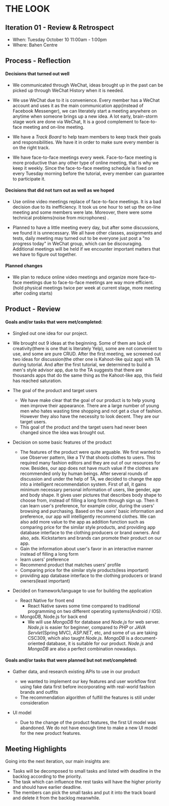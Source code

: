 # THE LOOK

## Iteration 01 - Review & Retrospect

 * When: Tuesday October 10 11:00am - 1:00pm
 * Where: Bahen Centre

## Process - Reflection


#### Decisions that turned out well

* We communicated through WeChat, ideas brought up in the past can be picked up through WeChat History when it is needed. 

* We use WeChat due to it is convenience. Every member has a WeChat account and uses it as the main communication app(instead of Facebook Messenger), we can literately start a meeting anywhere on anytime when someone brings up a new idea. A lot early, brain-storm stage work are done via WeChat, It is a good complement to face-to-face meeting and on-line meeting.

* We have a _Track Board_ to help team members to keep track their goals and responsibilities. We have it in order to make sure every member is on the right track.

* We have face-to-face meetings every week. Face-to-face meeting is more productive than any other type of online meeting, that is why we keep it weekly. Since the face-to-face meeting schedule is fixed on every Tuesday morning before the tutorial, every member can guarantee to participate it. 

#### Decisions that did not turn out as well as we hoped


* Use online video meetings replace of face-to-face meetings. It is a bad decision due to its inefficiency. It took us one hour to set up the on-line meeting and some members were late. Moreover, there were some technical problems(noise from microphones) .

* Planned to have a little meeting every day, but after some discussions, we found it is unnecessary. We all have other classes, assignments and tests, daily meeting may turned out to be everyone just post a "no progress today" in WeChat group, which can be discouraging. Additional meetings will be held if we encounter important matters that we have to figure out together.

#### Planned changes

* We plan to reduce online video meetings and organize more face-to-face meetings due to face-to-face meetings are way more efficient. (hold physical meetings twice per week at current stage, more meeting after coding starts)

## Product - Review

#### Goals and/or tasks that were met/completed:

* Singled out one idea for our project. 

 * We brought out 9 ideas at the beginning. Some of them are lack of creativity(there is one that is literately Yelp), some are not convenient to use, and some are pure CRUD. After the first meeting, we screened out two ideas for discussion(the other one is Kahoot-like quiz app) with TA during tutorial. And after the first tutorial, we determined to build a men's style advisor app, due to the TA suggests that there are thousands apps that do the same thing as the Kahoot-like app, this field has reached saturation. 
  
  * The goal of the product and target users
    * We have make clear that the goal of our product is to help young men improve their appearance. There are a large number of young men who hates wasting time shopping and not get a clue of fashion. However they also have the necessity to look decent. They are our target users.
    * This goal of the product and the target users had never been changed since the idea was brought out.
    
* Decision on some basic features of the product 
  * The features of the product were quite arguable. We first wanted to use Observer pattern, like a TV that shoots clothes to users. This required many fashion editors and they are out of our resources for now. Besides, our app does not have much value if the clothes are recommended only by human beings. After several rounds of discussion and under the help of TA, we decided to change the app into a intelligent recommendation system. First of all, it gains minimum necessary personal information of users, like gender, age and body shape. It gives user pictures that describes body shape to choose from, instead of filling a long form through sign up. Then it can learn user's preference, for example color, during the users' browsing and purchasing. Based on the users' basic information and preference, our app will intelligently recommend clothes. We can also add more value to the app as addition function such as comparing price for the similar style products, and providing app database interface to the clothing producers or brand owners. And also, ads. Kickstarters and brands can promote their product on our app.  
  * Gain the information about user's favor in an interactive manner instead of filling a long form
  * learn users' preference
  * Recommend product that matches users' profile
  * Comparing price for the similar style products(less important)
  * providing app database interface to the clothing producers or brand owners(least important)

* Decided on framework/language to use for building the application
  * React Native for front end
    - React Native saves some time compared to traditional programming on two different operating systems(Android / IOS).
  * MongoDB, Node.js for back end
    - We will use _MongoDB_ for database and _Node.js_ for web server. _Node.js_ is easier for beginner, compared to _PHP_ or _JAVA Servlet_(Spring MVC), _ASP.NET_, etc, and some of us are taking CSC309, which also taught _Node.js_. _MongoDB_ is a document-oriented database, it is suitable for our product. _Node.js_ and _MongoDB_ are also a perfect combination nowadays.

#### Goals and/or tasks that were planned but not met/completed:

* Gather data, and research existing APIs to use in our product
  * we wanted to implement our key features and user workflow first using fake data first before incorporating with real-world fashion brands and outfits
  * The recommendation algorithm of fulfill the features is still under consideration
  
* UI model
  * Due to the change of the product features, the first UI model was abandoned. We do not have enough time to make a new UI model for the new product features.

## Meeting Highlights

Going into the next iteration, our main insights are:


* Tasks will be decomposed to small tasks and listed with deadline in the backlog according to the priority.
* The task which can influence the rest tasks will have the higher priority and should have earlier deadline.
* The members can pick the small tasks and put it into the track board and delete it from the backlog meanwhile.

